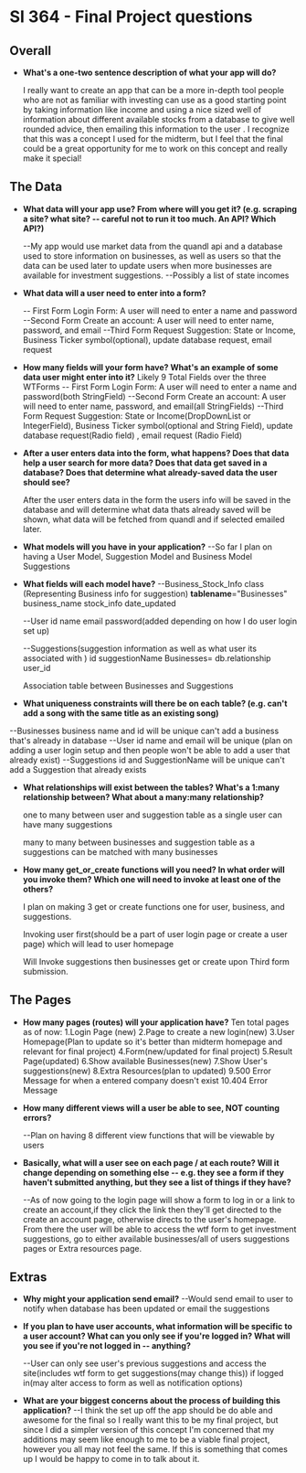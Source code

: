 # SI 364 - Final Project questions

## Overall

* **What's a one-two sentence description of what your app will do?**

  I really want to create an app that can be a more in-depth tool people who are not as familiar with investing can use as a good starting point by taking information like income and using a nice sized well of information about different available stocks from a database to give well rounded advice, then emailing this information to the user . I recognize that this was a concept I used for the midterm, but I feel that the final could be a great opportunity for me to work on this concept and really make it special!

## The Data

* **What data will your app use? From where will you get it? (e.g. scraping a site? what site? -- careful not to run it too much. An API? Which API?)**

	--My app would use market data from the quandl api and a database used to store information on businesses, as well as users so that the data can be used later to update users when more businesses are available for investment suggestions.
	--Possibly a list of state incomes

* **What data will a user need to enter into a form?** 

	-- First Form Login Form:
		A user will need to enter a name and password
	--Second Form Create an account:
		A user will need to enter name, password, and email
	--Third Form Request Suggestion:
		State or Income, Business Ticker symbol(optional), update database request, email request 

* **How many fields will your form have? What's an example of some data user might enter into it?**
Likely 9 Total Fields over the three WTForms
	-- First Form Login Form:
		A user will need to enter a name and password(both StringField)
	--Second Form Create an account:
		A user will need to enter name, password, and email(all StringFields)
	--Third Form Request Suggestion:
		State or Income(DropDownList or IntegerField), Business Ticker symbol(optional and String Field), update database request(Radio field) , email request (Radio Field)

* **After a user enters data into the form, what happens? Does that data help a user search for more data? Does that data get saved in a database? Does that determine what already-saved data the user should see?**

	After the user enters data in the form the users info will be saved in the database and will determine what data thats already saved will be shown, what data will be fetched from quandl and if selected emailed later.

* **What models will you have in your application?**
	--So far I plan on having a User Model, Suggestion Model and Business Model Suggestions

* **What fields will each model have?**
	--Business_Stock_Info class (Representing Business info for suggestion)
  		__tablename__="Businesses"
  		business_name
  		stock_info
  		date_updated

	--User
		id
		name
		email
		password(added depending on how I do user login set up)

	--Suggestions(suggestion information as well as what user its associated with )
		id
		suggestionName
		Businesses= db.relationship
		user_id

	Association table between Businesses and Suggestions 

* **What uniqueness constraints will there be on each table? (e.g. can't add a song with the same title as an existing song)**

--Businesses
	business name and id will be unique
	can't add a business that's already in database
--User
	id name and email will be unique
	(plan on adding a user login setup and then people won't be able to add a user that already exist)
--Suggestions
	id and SuggestionName will be unique
	can't add a Suggestion that already exists


* **What relationships will exist between the tables? What's a 1:many relationship between? What about a many:many relationship?**

	one to many between user and suggestion table as a single user can have many suggestions

	many to many between businesses and suggestion table as a suggestions can be matched with many businesses

* **How many get_or_create functions will you need? In what order will you invoke them? Which one will need to invoke at least one of the others?**

	I plan on making 3 get or create functions one for user, business, and suggestions.

	Invoking user first(should be a part of user login page or create a user page) which will lead to user homepage 

	Will Invoke suggestions then businesses get or create upon Third form submission.

## The Pages

* **How many pages (routes) will your application have?**
	Ten total pages as of now:
	1.Login Page (new)
	2.Page to create a new login(new)
	3.User Homepage(Plan to update so it's better than midterm homepage and relevant for final project)
	4.Form(new/updated for final project)
	5.Result Page(updated)
	6.Show available Businesses(new)
	7.Show User's suggestions(new)
	8.Extra Resources(plan to updated)
	9.500 Error Message for when a entered company doesn't exist
	10.404 Error Message
	

* **How many different views will a user be able to see, NOT counting errors?**

	--Plan on having 8 different view functions that will be viewable by users

* **Basically, what will a user see on each page / at each route? Will it change depending on something else -- e.g. they see a form if they haven't submitted anything, but they see a list of things if they have?**

	--As of now going to the login page will show a form to log in or a link to create an account,if they click the link then they'll get directed to the create an account page, otherwise directs to the user's homepage. From there the user will be able to access the wtf form to get investment suggestions, go to either available businesses/all of users suggestions pages or Extra resources page.  

## Extras

* **Why might your application send email?**
	--Would send email to user to notify when database has been updated or email the suggestions

* **If you plan to have user accounts, what information will be specific to a user account? What can you only see if you're logged in? What will you see if you're not logged in -- anything?**

	--User can only see user's previous suggestions and access the site(includes wtf form to get suggestions(may change this)) if logged in(may alter access to form as well as notification options)

* **What are your biggest concerns about the process of building this application?**
	--I think the set up off the app should be do able and awesome for the final so I really want this to be my final project, but since I did a simpler version of this concept I'm concerned that my additions may seem like enough to
	me to be a viable final project, however you all may not feel the same. If this is something that comes up I would be happy to come in to talk about it.